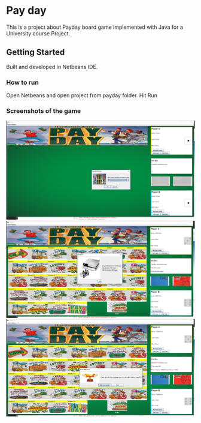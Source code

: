 
# Pay day

This is a project about Payday board game implemented with Java for a University course Project.

## Getting Started

Built and developed in Netbeans IDE.

### How to run

Open Netbeans and open project from payday folder. Hit Run


### Screenshots of the game

![](startScreen.PNG)
![](dealCard.PNG)
![](endGame.PNG)
